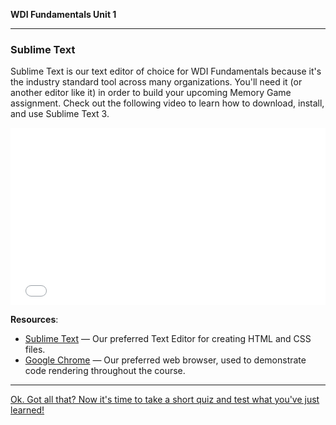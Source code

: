 **WDI Fundamentals Unit 1**

---

### Sublime Text 

Sublime Text is our text editor of choice for WDI Fundamentals because it's the industry standard tool across many organizations. You'll need it (or another editor like it) in order to build your upcoming Memory Game assignment. Check out the following video to learn how to download, install, and use Sublime Text 3.

<div class="wistia_responsive_padding" style="padding:56.25% 0 0 0;position:relative;"><div class="wistia_responsive_wrapper" style="height:100%;left:0;position:absolute;top:0;width:100%;"><iframe src="//fast.wistia.net/embed/iframe/weu4rtct39?seo=false&videoFoam=true" allowtransparency="true" frameborder="0" scrolling="no" class="wistia_embed" name="wistia_embed" allowfullscreen mozallowfullscreen webkitallowfullscreen oallowfullscreen msallowfullscreen width="100%" height="100%"></iframe></div></div>
<script src="//fast.wistia.net/assets/external/E-v1.js" async></script>

**Resources**:

* [Sublime Text](https://www.sublimetext.com/3) — Our preferred Text Editor for creating HTML and CSS files.
* [Google Chrome](http://www.google.com/chrome/) — Our preferred web browser, used to demonstrate code rendering throughout the course.

---

[Ok. Got all that? Now it's time to take a short quiz and test what you've just learned!](04_quiz.md)

